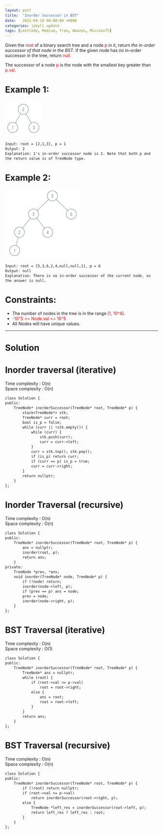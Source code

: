 ```yaml
---
layout: post
title:  "Inorder Successor in BST"
date:   2021-04-10 00:00:00 +0800
categories: jekyll update
tags: [LeetCode, Medium, Tree, Amazon, Microsoft]
---
```

Given the <font color="red">root</font> of a binary search tree and a node <font color="red">p</font> in it, return *the in-order successor of that node in the BST*. If the given node has no in-order successor in the tree, return <font color="red">null</font>.

The successor of a node <font color="red">p</font> is the node with the smallest key greater than <font color="red">p.val</font>.

# Example 1:

![](https://github.com/nshawn4675/nshawn4675.github.io/blob/master/_pic/285_ex1.png?raw=true)

    Input: root = [2,1,3], p = 1
    Output: 2
    Explanation: 1's in-order successor node is 2. Note that both p and the return value is of TreeNode type.

# Example 2:

![](https://github.com/nshawn4675/nshawn4675.github.io/blob/master/_pic/285_ex2.png?raw=true)

    Input: root = [5,3,6,2,4,null,null,1], p = 6
    Output: null
    Explanation: There is no in-order successor of the current node, so the answer is null.
 

# Constraints:

- The number of nodes in the tree is in the range <font color="red">[1, 10^4]</font>.
- <font color="red">-10^5 <= Node.val <= 10^5</font>
- All Nodes will have unique values.

______________________  

# Solution  

# Inorder traversal (iterative)  

Time complexity : O(n)  
Space complexity : O(n)  

    class Solution {
    public:
        TreeNode* inorderSuccessor(TreeNode* root, TreeNode* p) {
            stack<TreeNode*> stk;
            TreeNode* curr = root;
            bool is_p = false;
            while (curr || !stk.empty()) {
                while (curr) {
                    stk.push(curr);
                    curr = curr->left;
                }
                curr = stk.top(); stk.pop();
                if (is_p) return curr;
                if (curr == p) is_p = true;
                curr = curr->right;
            }
            return nullptr;
        }
    };

# Inorder Traversal (recursive)  

Time complexity : O(n)  
Space complexity : O(n)  

    class Solution {
    public:
        TreeNode* inorderSuccessor(TreeNode* root, TreeNode* p) {
            ans = nullptr;
            inorder(root, p);
            return ans;
        }
    private:
        TreeNode *prev, *ans;
        void inorder(TreeNode* node, TreeNode* p) {
            if (!node) return;
            inorder(node->left, p);
            if (prev == p) ans = node;
            prev = node;
            inorder(node->right, p);
        }
    };

# BST Traversal (iterative)  

Time complexity : O(n)  
Space complexity : O(1)  

    class Solution {
    public:
        TreeNode* inorderSuccessor(TreeNode* root, TreeNode* p) {
            TreeNode* ans = nullptr;
            while (root) {
                if (root->val <= p->val)
                    root = root->right;
                else {
                    ans = root;
                    root = root->left;
                }
            }
            return ans;
        }
    };

# BST Traversal (recursive)  

Time complexity : O(n)  
Space complexity : O(n)  

    class Solution {
    public:
        TreeNode* inorderSuccessor(TreeNode* root, TreeNode* p) {
            if (!root) return nullptr;
            if (root->val <= p->val)
                return inorderSuccessor(root->right, p);
            else {
                TreeNode *left_res = inorderSuccessor(root->left, p);
                return left_res ? left_res : root;
            }
        }
    };